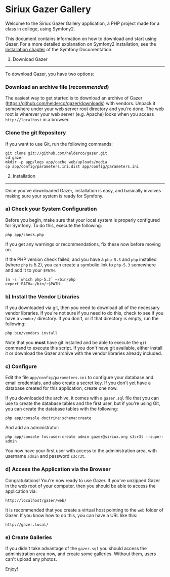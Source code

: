 Siriux Gazer Gallery
====================

Welcome to the Siriux Gazer Gallery application, a PHP project made for a
class in college, using Symfony2.

This document contains information on how to download and start using Gazer.
For a more detailed explanation on Symfony2 installation, see the
[Installation chapter](http://symfony.com/doc/current/book/installation.html)
of the Symfony Documentation.

1) Download Gazer
-----------------

To download Gazer, you have two options:

### Download an archive file (*recommended*)

The easiest way to get started is to download an archive of Gazer
(https://github.com/helderco/gazer/downloads) with vendors. Unpack it
somewhere under your web server root directory and you're done. The web
root is wherever your web server (e.g. Apache) looks when you access
`http://localhost` in a browser.

### Clone the git Repository

If you want to use Git, run the following commands:

    git clone git://github.com/helderco/gazer.git
    cd gazer
    mkdir -p app/logs app/cache web/uploads/media
    cp app/config/parameters.ini.dist app/config/parameters.ini

2) Installation
---------------

Once you've downloaded Gazer, installation is easy, and basically
involves making sure your system is ready for Symfony.

### a) Check your System Configuration

Before you begin, make sure that your local system is properly configured
for Symfony. To do this, execute the following:

    php app/check.php

If you get any warnings or recommendations, fix these now before moving on.

If the PHP version check failed, and you have a `php-5.3` and `php` installed
(where `php` is 5.2), you can create a symbolic link to `php-5.3` somewhere
and add it to your `$PATH`.

    ln -s `which php-5.3` ~/bin/php
    export PATH=~/bin/:$PATH

### b) Install the Vendor Libraries

If you downloaded via git, then you need to download all of the necessary
vendor libraries. If you're not sure if you need to do this, check to see
if you have a ``vendor/`` directory. If you don't, or if that directory is
empty, run the following:

    php bin/vendors install

Note that you **must** have git installed and be able to execute the `git`
command to execute this script. If you don't have git available, either install
it or download the Gazer archive with the vendor libraries already included.

### c) Configure

Edit the file `app/config/parameters.ini` to configure your database and
email credentials, and also create a secret key. If you don't yet have a
database created for this application, create one now.

If you downloaded the archive, it comes with a `gazer.sql` file that you can
use to create the database tables and the first user, but if you're using Git,
you can create the database tables with the following:

    php app/console doctrine:schema:create

And add an administrator:

    php app/console fos:user:create admin gazer@siriux.org s3cr3t --super-admin

You now have your first user with access to the administration area, with
username `admin` and password `s3cr3t`.

### d) Access the Application via the Browser

Congratulations! You're now ready to use Gazer. If you've unzipped Gazer
in the web root of your computer, then you should be able to access the
application via:

    http://localhost/gazer/web/

It is recommended that you create a virtual host pointing to the `web` folder
of Gazer. If you know how to do this, you can have a URL like this:

    http://gazer.local/

### e) Create Galleries

If you didn't take advantage of the `gazer.sql` you should access the
administration area now, and create some galleries. Without them, users
can't upload any photos.

Enjoy!
